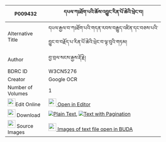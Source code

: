 |P009432|དཔལ་ཀཿཐོག་པའི་ཆོས་འབྱུང་རིན་པོ་ཆེའི་ཕྲེང་བ། 
| --- | --- 
|Alternative Title |དཔལ་རྒྱལ་བ་ཀཿཐོག་པའི་གདན་རབས་བརྒྱུད་འཛིན་དང་བཅས་པའི་བྱུང་བ་བརྗོད་པ་རིན་པོ་ཆེའི་ཕྲེང་བ་ལྟ་བུའི་གཏམ།
|Author| བྱ་བྲལ་སངས་རྒྱས་རྡོ་རྗེ།
|BDRC ID | W3CN5276
|Creator | Google OCR
|Number of Volumes| 1
|<img width="25" src="https://img.icons8.com/color/25/000000/edit-property.png">Edit Online| [<img width="25" src="https://avatars.githubusercontent.com/u/45091458?s=200&v=4"> Open in Editor](http://editor.openpecha.org/P009432)
|<img width="25" src="https://img.icons8.com/fluent/48/000000/download-2.png"/>  Download | [![](https://img.icons8.com/color/20/000000/txt.png)Plain Text](https://github.com/Openpecha/P009432/releases/download/v1/pal_kah_tokpa_i_chojung_rinpoc_plain_P009432.zip), [![](https://img.icons8.com/color/20/000000/txt.png)Text with Pagination](https://github.com/Openpecha/P009432/releases/download/v1/pal_kah_tokpa_i_chojung_rinpoc_pages_P009432.zip)
|<img width="25" src="https://img.icons8.com/plasticine/100/000000/pictures-folder.png"/>  Source Images | [<img width="25" src="https://library.bdrc.io/icons/BUDA-small.svg"> Images of text file open in BUDA](https://library.bdrc.io/show/bdr:W3CN5276)